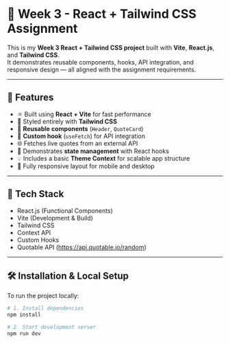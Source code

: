 # 🌿 Week 3 - React + Tailwind CSS Assignment

This is my **Week 3 React + Tailwind CSS project** built with **Vite**, **React.js**, and **Tailwind CSS**.  
It demonstrates reusable components, hooks, API integration, and responsive design — all aligned with the assignment requirements.

---

## 🚀 Features

- ⚛️ Built using **React + Vite** for fast performance
- 🎨 Styled entirely with **Tailwind CSS**
- 🧩 **Reusable components** (`Header`, `QuoteCard`)
- 🔄 **Custom hook** (`useFetch`) for API integration
- 🌐 Fetches live quotes from an external API
- 🧠 Demonstrates **state management** with React hooks
- 💡 Includes a basic **Theme Context** for scalable app structure
- 📱 Fully responsive layout for mobile and desktop

---

## 🧰 Tech Stack

- React.js (Functional Components)
- Vite (Development & Build)
- Tailwind CSS
- Context API
- Custom Hooks
- Quotable API (https://api.quotable.io/random)

---

## 🛠️ Installation & Local Setup

To run the project locally:

```bash
# 1. Install dependencies
npm install

# 2. Start development server
npm run dev

